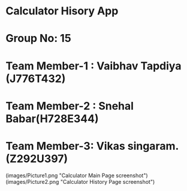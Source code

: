 
# Calculator Hisory App
# Group No: 15

# Team Member-1 : Vaibhav Tapdiya (J776T432)
# Team Member-2 : Snehal Babar(H728E344)
# Team Member-3: Vikas singaram. (Z292U397)

(images/Picture1.png "Calculator Main Page screenshot")
(images/Picture2.png "Calculator History Page screenshot")
